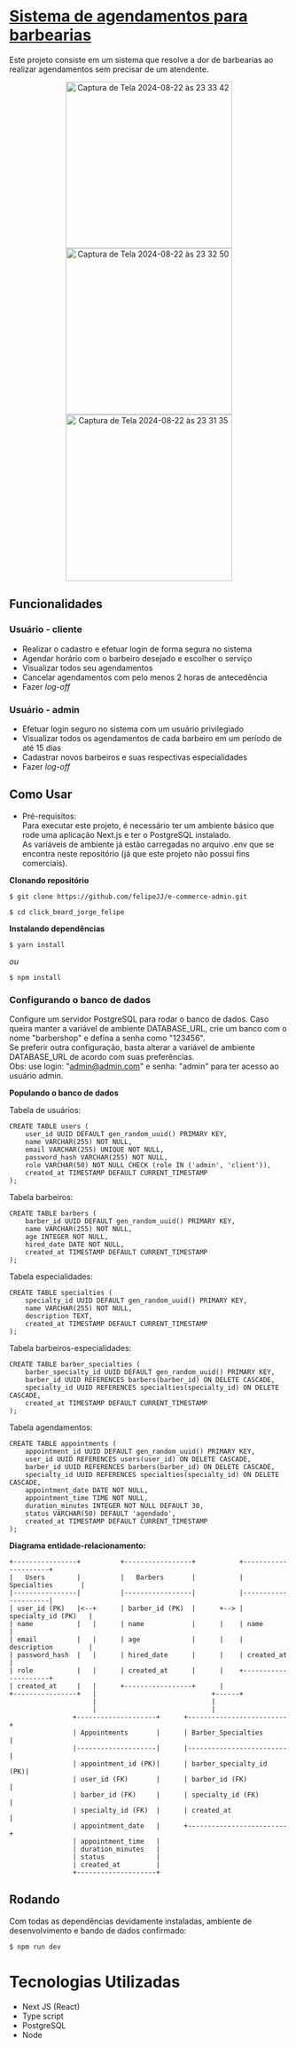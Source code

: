 # [Sistema de agendamentos para barbearias](https://click-beard-jorge-felipe.vercel.app/)

Este projeto consiste em um sistema que resolve a dor de barbearias ao realizar agendamentos sem precisar de um atendente.

<div align="center">
  <img width="300" alt="Captura de Tela 2024-08-22 às 23 33 42" src="https://github.com/user-attachments/assets/5fefc0e1-7d8f-4c49-8790-14e62ec9671e">
  <img width="300" alt="Captura de Tela 2024-08-22 às 23 32 50" src="https://github.com/user-attachments/assets/f222c17f-c883-40dd-a2ff-4791a2887dd8">
  <img width="300" alt="Captura de Tela 2024-08-22 às 23 31 35" src="https://github.com/user-attachments/assets/d9db9113-122a-4a47-85cd-6d89d439f9c9">
</div>


## Funcionalidades

### Usuário - cliente
- Realizar o cadastro e efetuar login de forma segura no sistema
- Agendar horário com o barbeiro desejado e escolher o serviço
- Visualizar todos seu agendamentos
- Cancelar agendamentos com pelo menos 2 horas de antecedência
- Fazer *log-off*

### Usuário - admin
- Efetuar login seguro no sistema com um usuário privilegiado
- Visualizar todos os agendamentos de cada barbeiro em um período de até 15 dias
- Cadastrar novos barbeiros e suas respectivas especialidades
- Fazer *log-off*

## Como Usar
- Pré-requisitos: <br/>
Para executar este projeto, é necessário ter um ambiente básico que rode uma aplicação Next.js e ter o PostgreSQL instalado. <br/>
As variáveis de ambiente já estão carregadas no arquivo .env que se encontra neste repositório (já que este projeto não possui fins comerciais).

**Clonando repositório**

```
$ git clone https://github.com/felipeJJ/e-commerce-admin.git

$ cd click_beard_jorge_felipe
```

**Instalando dependências**

```
$ yarn install
```

_ou_

```
$ npm install
```

### Configurando o banco de dados

Configure um servidor PostgreSQL para rodar o banco de dados. Caso queira manter a variável de ambiente DATABASE_URL, crie um banco com o nome "barbershop" e defina a senha como "123456". <br/>
Se preferir outra configuração, basta alterar a variável de ambiente DATABASE_URL de acordo com suas preferências.<br/>
Obs: use login: "admin@admin.com" e senha: "admin" para ter acesso ao usuário admin.

**Populando o banco de dados**

Tabela de usuários:
```
CREATE TABLE users (
    user_id UUID DEFAULT gen_random_uuid() PRIMARY KEY,
    name VARCHAR(255) NOT NULL,
    email VARCHAR(255) UNIQUE NOT NULL,
    password_hash VARCHAR(255) NOT NULL,
    role VARCHAR(50) NOT NULL CHECK (role IN ('admin', 'client')),
    created_at TIMESTAMP DEFAULT CURRENT_TIMESTAMP
);
```

Tabela barbeiros:
```
CREATE TABLE barbers (
    barber_id UUID DEFAULT gen_random_uuid() PRIMARY KEY,
    name VARCHAR(255) NOT NULL,
    age INTEGER NOT NULL,
    hired_date DATE NOT NULL,
    created_at TIMESTAMP DEFAULT CURRENT_TIMESTAMP
);
```

Tabela especialidades:
```
CREATE TABLE specialties (
    specialty_id UUID DEFAULT gen_random_uuid() PRIMARY KEY,
    name VARCHAR(255) NOT NULL,
    description TEXT,
    created_at TIMESTAMP DEFAULT CURRENT_TIMESTAMP
);
```

Tabela barbeiros-especialidades:
```
CREATE TABLE barber_specialties (
    barber_specialty_id UUID DEFAULT gen_random_uuid() PRIMARY KEY,
    barber_id UUID REFERENCES barbers(barber_id) ON DELETE CASCADE,
    specialty_id UUID REFERENCES specialties(specialty_id) ON DELETE CASCADE,
    created_at TIMESTAMP DEFAULT CURRENT_TIMESTAMP
);
```

Tabela agendamentos:
```
CREATE TABLE appointments (
    appointment_id UUID DEFAULT gen_random_uuid() PRIMARY KEY,
    user_id UUID REFERENCES users(user_id) ON DELETE CASCADE,
    barber_id UUID REFERENCES barbers(barber_id) ON DELETE CASCADE,
    specialty_id UUID REFERENCES specialties(specialty_id) ON DELETE CASCADE,
    appointment_date DATE NOT NULL,
    appointment_time TIME NOT NULL,
    duration_minutes INTEGER NOT NULL DEFAULT 30,
    status VARCHAR(50) DEFAULT 'agendado',
    created_at TIMESTAMP DEFAULT CURRENT_TIMESTAMP
);
```
**Diagrama entidade-relacionamento:**
```
+----------------+          +-----------------+           +---------------------+
|   Users        |          |   Barbers       |           |   Specialties       |
|----------------|          |-----------------|           |---------------------|
| user_id (PK)   |<--+      | barber_id (PK)  |      +--> | specialty_id (PK)   |
| name           |   |      | name            |      |    | name                |
| email          |   |      | age             |      |    | description         |
| password_hash  |   |      | hired_date      |      |    | created_at          |
| role           |   |      | created_at      |      |    +---------------------+
| created_at     |   |      +-----------------+      |
+----------------+   |                             +------+
                     |                             |
                     |                             |
                +--------------------+      +-------------------------+
                | Appointments       |      | Barber_Specialties      |
                |--------------------|      |-------------------------|
                | appointment_id (PK)|      | barber_specialty_id (PK)|
                | user_id (FK)       |      | barber_id (FK)          |
                | barber_id (FK)     |      | specialty_id (FK)       |
                | specialty_id (FK)  |      | created_at              |
                | appointment_date   |      +-------------------------+
                | appointment_time   |
                | duration_minutes   |
                | status             |
                | created_at         |
                +--------------------+
```


## Rodando
Com todas as dependências devidamente instaladas, ambiente de desenvolvimento e bando de dados confirmado:

```
$ npm run dev
```

# Tecnologias Utilizadas
- Next JS (React)
- Type script
- PostgreSQL
- Node

